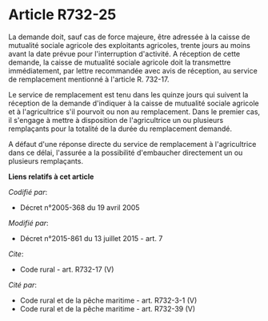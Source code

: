 # Article R732-25

La demande doit, sauf cas de force majeure, être adressée à la caisse de mutualité sociale agricole des exploitants
agricoles, trente jours au moins avant la date prévue pour l'interruption d'activité. A réception de cette demande, la caisse
de mutualité sociale agricole doit la transmettre immédiatement, par lettre recommandée avec avis de réception, au service de
remplacement mentionné à l'article R. 732-17. 

Le service de remplacement est tenu dans les quinze jours qui suivent la réception de la demande d'indiquer à la caisse de
mutualité sociale agricole et à l'agricultrice s'il pourvoit ou non au remplacement. Dans le premier cas, il s'engage à
mettre à disposition de l'agricultrice un ou plusieurs remplaçants pour la totalité de la durée du remplacement demandé. 

A défaut d'une réponse directe du service de remplacement à l'agricultrice dans ce délai, l'assurée a la possibilité
d'embaucher directement un ou plusieurs remplaçants.

**Liens relatifs à cet article**

_Codifié par_:

  - Décret n°2005-368 du 19 avril 2005

_Modifié par_:

  - Décret n°2015-861 du 13 juillet 2015 - art. 7

_Cite_:

  - Code rural - art. R732-17 (V)

_Cité par_:

  - Code rural et de la pêche maritime - art. R732-3-1 (V)
  - Code rural et de la pêche maritime - art. R732-39 (V)
